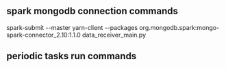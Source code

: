 ## spark mongodb connection commands
spark-submit --master yarn-client --packages org.mongodb.spark:mongo-spark-connector_2.10:1.1.0 data_receiver_main.py


## periodic tasks run commands


